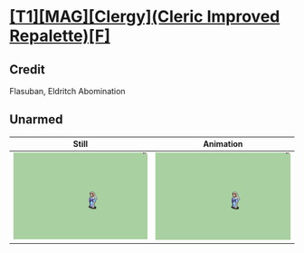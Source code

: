 # [\[T1\]\[MAG\]\[Clergy\]\(Cleric Improved Repalette\)\[F\]](../)

## Credit

Flasuban, Eldritch Abomination
	
## Unarmed

| Still | Animation |
| :---: | :-------: |
| ![Unarmed still](./Unarmed_000.png) | ![Unarmed animation](./Unarmed.gif) |
